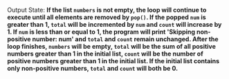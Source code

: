 Output State: **If the list `numbers` is not empty, the loop will continue to execute until all elements are removed by `pop()`. If the popped `num` is greater than 1, `total` will be incremented by `num` and `count` will increase by 1. If `num` is less than or equal to 1, the program will print 'Skipping non-positive number: num' and `total` and `count` remain unchanged. After the loop finishes, `numbers` will be empty, `total` will be the sum of all positive numbers greater than 1 in the initial list, `count` will be the number of positive numbers greater than 1 in the initial list. If the initial list contains only non-positive numbers, `total` and `count` will both be 0.**